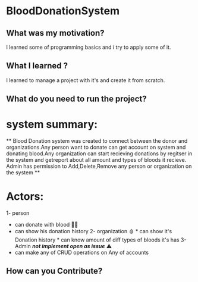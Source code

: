 # BloodDonationSystem
## What was my motivation?
  I learned some of programming basics and i try to apply some of it.
## What I learned ?
  I learned to manage a project with it's and create it from scratch.
## What do you need to run the project?





# system summary:
** Blood Donation system was created to connect between the donor and organizations.Any person want to 
donate can get account on system and donating blood.Any organization can start recieving donations
by regitser in the system and getreport about all amount and types of bloods it recieve.
Admin has permission to Add,Delete,Remove any person or organization on the system **

# Actors:
1- person
   * can donate with blood :frowning_man:
   * can show his donation history
2-  organization :drop_of_blood:
    * can show it's Donation history
    * can know amount of diff types of bloods it's has
3-  Admin  ***not implement open as issue*** :warning:
   * can make any of CRUD operations on Any of accounts

## How can you Contribute?
